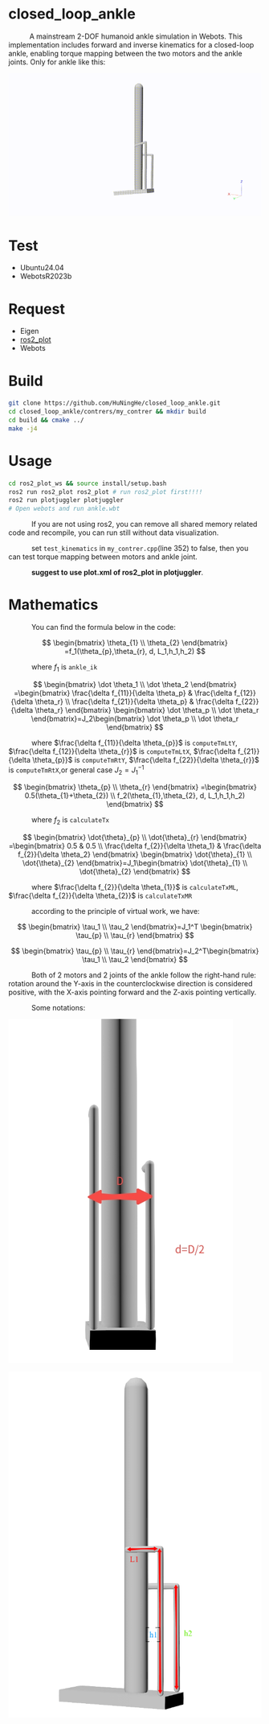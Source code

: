 # closed_loop_ankle

​&emsp;&emsp;&emsp;A mainstream 2-DOF humanoid ankle simulation in Webots. This implementation includes forward and inverse kinematics for a closed-loop ankle, enabling torque mapping between the two motors and the ankle joints.  Only for ankle like this:

![ankle](https://github.com/HuNingHe/closed_loop_ankle/blob/main/pictures/ankle.gif)

# Test

- Ubuntu24.04
- WebotsR2023b

# Request

- Eigen
- [ros2_plot](https://github.com/HuNingHe/ros2_plot)
- Webots

# Build

```bash
git clone https://github.com/HuNingHe/closed_loop_ankle.git
cd closed_loop_ankle/contrers/my_contrer && mkdir build
cd build && cmake ../
make -j4
```

# Usage

```bash
cd ros2_plot_ws && source install/setup.bash
ros2 run ros2_plot ros2_plot # run ros2_plot first!!!!
ros2 run plotjuggler plotjuggler
# Open webots and run ankle.wbt
```

​​&emsp;&emsp;&emsp; If you are not using ros2, you can remove all shared memory related code and recompile, you can run still without data visualization.

​&emsp;&emsp;&emsp; set `test_kinematics` in `my_contrer.cpp`(line 352) to false, then you can test torque mapping between motors and ankle joint.

​&emsp;&emsp;&emsp; **suggest to use plot.xml of ros2_plot in plotjuggler**.

# Mathematics

​​&emsp;&emsp;&emsp; You can find the formula below in the code:

$$
\begin{bmatrix}
    \theta_{1} \\
    \theta_{2}
\end{bmatrix}
=f_1(\theta_{p},\theta_{r}, d, L_1,h_1,h_2)
$$

​​​&emsp;&emsp;&emsp; where $f_1$ is `ankle_ik`


$$
\begin{bmatrix}
    \dot \theta_1 \\
    \dot \theta_2
\end{bmatrix}
=\begin{bmatrix}
    \frac{\delta f_{11}}{\delta \theta_p} & \frac{\delta f_{12}}{\delta \theta_r} \\
    \frac{\delta f_{21}}{\delta \theta_p} & \frac{\delta f_{22}}{\delta \theta_r}
\end{bmatrix}
\begin{bmatrix}
    \dot \theta_p \\
    \dot \theta_r
\end{bmatrix}=J_2\begin{bmatrix}
    \dot \theta_p \\
    \dot \theta_r
\end{bmatrix}
$$

​​​​&emsp;&emsp;&emsp; where $\frac{\delta f_{11}}{\delta \theta_{p}}$ is `computeTmLtY`, $\frac{\delta f_{12}}{\delta \theta_{r}}$ is `computeTmLtX`, $\frac{\delta f_{21}}{\delta \theta_{p}}$ is `computeTmRtY`, $\frac{\delta f_{22}}{\delta \theta_{r}}$ is `computeTmRtX`,or general case $J_2=J_1^{-1}$

$$
\begin{bmatrix}
    \theta_{p} \\
    \theta_{r}
\end{bmatrix}
=\begin{bmatrix}
0.5(\theta_{1}+\theta_{2}) \\
f_2(\theta_{1},\theta_{2}, d, L_1,h_1,h_2)
\end{bmatrix}
$$

​​​​&emsp;&emsp;&emsp; where $f_2$ is `calculateTx`

$$
\begin{bmatrix}
    \dot{\theta}_{p} \\
    \dot{\theta}_{r}
\end{bmatrix}
=\begin{bmatrix}
    0.5 & 0.5 \\
    \frac{\delta f_{2}}{\delta \theta_1} & \frac{\delta f_{2}}{\delta \theta_2}
\end{bmatrix}
\begin{bmatrix}
    \dot{\theta}_{1} \\
    \dot{\theta}_{2}
\end{bmatrix}=J_1\begin{bmatrix}
    \dot{\theta}_{1} \\
    \dot{\theta}_{2}
\end{bmatrix}
$$

​​​​&emsp;&emsp;&emsp; where $\frac{\delta f_{2}}{\delta \theta_{1}}$ is `calculateTxML`, $\frac{\delta f_{2}}{\delta \theta_{2}}$ is `calculateTxMR`

​​​​&emsp;&emsp;&emsp; according to the principle of virtual work, we have:

$$
\begin{bmatrix}
    \tau_1 \\
    \tau_2
\end{bmatrix}=J_1^T
\begin{bmatrix}
    \tau_{p} \\
    \tau_{r}
\end{bmatrix}
$$

$$
\begin{bmatrix}
    \tau_{p} \\
    \tau_{r}
\end{bmatrix}=J_2^T\begin{bmatrix}
    \tau_1 \\
    \tau_2
\end{bmatrix}
$$



​​​​​&emsp;&emsp;&emsp; Both of 2 motors and 2 joints of the ankle follow the right-hand rule: rotation around the Y-axis in the counterclockwise direction is considered positive, with the X-axis pointing forward and the Z-axis pointing vertically.

​​​​​&emsp;&emsp;&emsp; Some notations:

![ankle_d](https://github.com/HuNingHe/closed_loop_ankle/blob/main/pictures/ankle_d.jpg)

![ankle_h1h2L1](https://github.com/HuNingHe/closed_loop_ankle/blob/main/pictures/ankle_h1h2L1.png)

